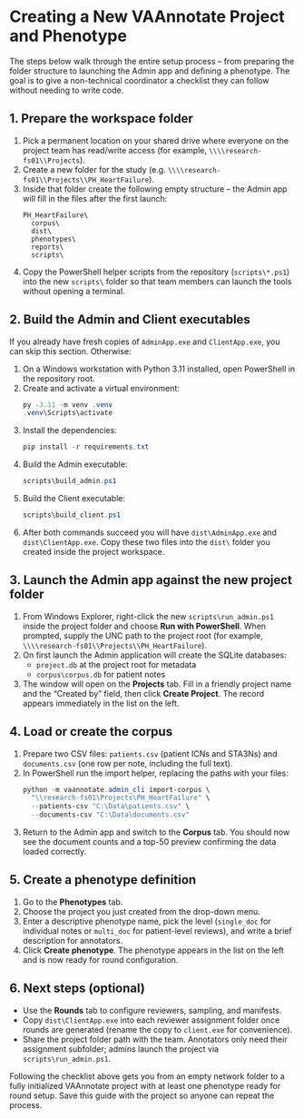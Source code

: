 # Creating a New VAAnnotate Project and Phenotype

The steps below walk through the entire setup process – from preparing the
folder structure to launching the Admin app and defining a phenotype. The goal
is to give a non-technical coordinator a checklist they can follow without
needing to write code.

## 1. Prepare the workspace folder

1. Pick a permanent location on your shared drive where everyone on the project
   team has read/write access (for example, `\\\\research-fs01\\Projects`).
2. Create a new folder for the study (e.g. `\\\\research-fs01\\Projects\\PH_HeartFailure`).
3. Inside that folder create the following empty structure – the Admin app will
   fill in the files after the first launch:
   ```
   PH_HeartFailure\
     corpus\
     dist\
     phenotypes\
     reports\
     scripts\
   ```
4. Copy the PowerShell helper scripts from the repository (`scripts\*.ps1`) into
   the new `scripts\` folder so that team members can launch the tools without
   opening a terminal.

## 2. Build the Admin and Client executables

If you already have fresh copies of `AdminApp.exe` and `ClientApp.exe`, you can
skip this section. Otherwise:

1. On a Windows workstation with Python 3.11 installed, open PowerShell in the
   repository root.
2. Create and activate a virtual environment:
   ```powershell
   py -3.11 -m venv .venv
   .venv\Scripts\activate
   ```
3. Install the dependencies:
   ```powershell
   pip install -r requirements.txt
   ```
4. Build the Admin executable:
   ```powershell
   scripts\build_admin.ps1
   ```
5. Build the Client executable:
   ```powershell
   scripts\build_client.ps1
   ```
6. After both commands succeed you will have `dist\AdminApp.exe` and
   `dist\ClientApp.exe`. Copy these two files into the `dist\` folder you created
   inside the project workspace.

## 3. Launch the Admin app against the new project folder

1. From Windows Explorer, right-click the new `scripts\run_admin.ps1` inside the
   project folder and choose **Run with PowerShell**. When prompted, supply the
   UNC path to the project root (for example,
   `\\\\research-fs01\\Projects\\PH_HeartFailure`).
2. On first launch the Admin application will create the SQLite databases:
   - `project.db` at the project root for metadata
   - `corpus\corpus.db` for patient notes
3. The window will open on the **Projects** tab. Fill in a friendly project name
   and the “Created by” field, then click **Create Project**. The record appears
   immediately in the list on the left.

## 4. Load or create the corpus

1. Prepare two CSV files: `patients.csv` (patient ICNs and STA3Ns) and
   `documents.csv` (one row per note, including the full text).
2. In PowerShell run the import helper, replacing the paths with your files:
   ```powershell
   python -m vaannotate.admin_cli import-corpus \
     "\\research-fs01\Projects\PH_HeartFailure" \
     --patients-csv "C:\Data\patients.csv" \
     --documents-csv "C:\Data\documents.csv"
   ```
3. Return to the Admin app and switch to the **Corpus** tab. You should now see
   the document counts and a top-50 preview confirming the data loaded
   correctly.

## 5. Create a phenotype definition

1. Go to the **Phenotypes** tab.
2. Choose the project you just created from the drop-down menu.
3. Enter a descriptive phenotype name, pick the level (`single_doc` for
   individual notes or `multi_doc` for patient-level reviews), and write a brief
   description for annotators.
4. Click **Create phenotype**. The phenotype appears in the list on the left and
   is now ready for round configuration.

## 6. Next steps (optional)

- Use the **Rounds** tab to configure reviewers, sampling, and manifests.
- Copy `dist\ClientApp.exe` into each reviewer assignment folder once rounds are
  generated (rename the copy to `client.exe` for convenience).
- Share the project folder path with the team. Annotators only need their
  assignment subfolder; admins launch the project via `scripts\run_admin.ps1`.

Following the checklist above gets you from an empty network folder to a fully
initialized VAAnnotate project with at least one phenotype ready for round
setup. Save this guide with the project so anyone can repeat the process.

